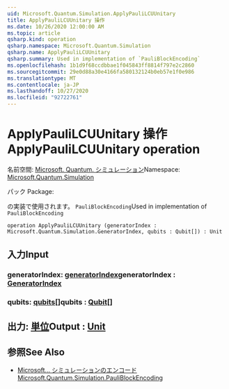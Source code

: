 ```yaml
---
uid: Microsoft.Quantum.Simulation.ApplyPauliLCUUnitary
title: ApplyPauliLCUUnitary 操作
ms.date: 10/26/2020 12:00:00 AM
ms.topic: article
qsharp.kind: operation
qsharp.namespace: Microsoft.Quantum.Simulation
qsharp.name: ApplyPauliLCUUnitary
qsharp.summary: Used in implementation of `PauliBlockEncoding`
ms.openlocfilehash: 1b1d9f68ccdbbae1f045843ff8814f797e2c2860
ms.sourcegitcommit: 29e0d88a30e4166fa580132124b0eb57e1f0e986
ms.translationtype: MT
ms.contentlocale: ja-JP
ms.lasthandoff: 10/27/2020
ms.locfileid: "92722761"
---
```

# <a name="applypaulilcuunitary-operation"></a><span data-ttu-id="f1b9d-102">ApplyPauliLCUUnitary 操作</span><span class="sxs-lookup"><span data-stu-id="f1b9d-102">ApplyPauliLCUUnitary operation</span></span>

<span data-ttu-id="f1b9d-103">名前空間: [Microsoft. Quantum. シミュレーション](xref:Microsoft.Quantum.Simulation)</span><span class="sxs-lookup"><span data-stu-id="f1b9d-103">Namespace: [Microsoft.Quantum.Simulation](xref:Microsoft.Quantum.Simulation)</span></span>

<span data-ttu-id="f1b9d-104">パック [](https://nuget.org/packages/)</span><span class="sxs-lookup"><span data-stu-id="f1b9d-104">Package: [](https://nuget.org/packages/)</span></span>


<span data-ttu-id="f1b9d-105">の実装で使用されます。 `PauliBlockEncoding`</span><span class="sxs-lookup"><span data-stu-id="f1b9d-105">Used in implementation of `PauliBlockEncoding`</span></span>

```qsharp
operation ApplyPauliLCUUnitary (generatorIndex : Microsoft.Quantum.Simulation.GeneratorIndex, qubits : Qubit[]) : Unit
```


## <a name="input"></a><span data-ttu-id="f1b9d-106">入力</span><span class="sxs-lookup"><span data-stu-id="f1b9d-106">Input</span></span>

### <a name="generatorindex--generatorindex"></a><span data-ttu-id="f1b9d-107">generatorIndex: [generatorIndex](xref:Microsoft.Quantum.Simulation.GeneratorIndex)</span><span class="sxs-lookup"><span data-stu-id="f1b9d-107">generatorIndex : [GeneratorIndex](xref:Microsoft.Quantum.Simulation.GeneratorIndex)</span></span>




### <a name="qubits--qubit"></a><span data-ttu-id="f1b9d-108">qubits: [qubits](xref:microsoft.quantum.lang-ref.qubit)[]</span><span class="sxs-lookup"><span data-stu-id="f1b9d-108">qubits : [Qubit](xref:microsoft.quantum.lang-ref.qubit)[]</span></span>





## <a name="output--unit"></a><span data-ttu-id="f1b9d-109">出力: [単位](xref:microsoft.quantum.lang-ref.unit)</span><span class="sxs-lookup"><span data-stu-id="f1b9d-109">Output : [Unit](xref:microsoft.quantum.lang-ref.unit)</span></span>



## <a name="see-also"></a><span data-ttu-id="f1b9d-110">参照</span><span class="sxs-lookup"><span data-stu-id="f1b9d-110">See Also</span></span>

- [<span data-ttu-id="f1b9d-111">Microsoft... シミュレーションのエンコード</span><span class="sxs-lookup"><span data-stu-id="f1b9d-111">Microsoft.Quantum.Simulation.PauliBlockEncoding</span></span>](xref:Microsoft.Quantum.Simulation.PauliBlockEncoding)